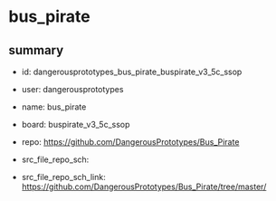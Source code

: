 # bus_pirate
 
## summary 
* id: dangerousprototypes_bus_pirate_buspirate_v3_5c_ssop
* user: dangerousprototypes
* name: bus_pirate
* board: buspirate_v3_5c_ssop
* repo: https://github.com/DangerousPrototypes/Bus_Pirate



* src_file_repo_sch: 
* src_file_repo_sch_link: https://github.com/DangerousPrototypes/Bus_Pirate/tree/master/






